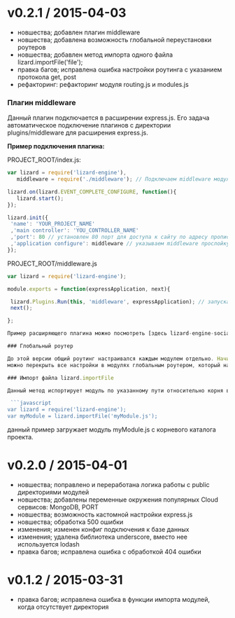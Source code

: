 # v0.2.1 / 2015-04-03

* новшества; добавлен плагин middleware
* новшества; добавлена возможность глобальной переустановки роутеров
* новшества; добавлен метод импорта одного файла lizard.importFile('file');
* правка багов; исправлена ошибка настройки роутинга с указанием протокола get, post
* рефакторинг: рефакторинг модуля routing.js и modules.js

### Плагин middleware
Данный плагин подключается в расширении express.js. Его задача автоматическое подключение плагинов с директории plugins/middleware для
 расширения express.js.

**Пример подключения плагина:**

PROJECT_ROOT/index.js:

```javascript
var lizard = require('lizard-engine'),
   middleware = require('./middleware'); // Подключаем middleware модуль

lizard.on(lizard.EVENT_COMPLETE_CONFIGURE, function(){
   lizard.start();
});

lizard.init({
 'name': 'YOUR_PROJECT_NAME'
 ,'main controller': 'YOU_CONTROLLER_NAME'
 ,'port': 80 // установлен 80 порт для доступа к сайту по адресу прописанному в host (понадобится для тестирования)
 ,'application configure': middleware // указываем middleware прослойку
});
```

PROJECT_ROOT/middleware.js

```javascript
var lizard = require('lizard-engine');

module.exports = function(expressApplication, next){

 lizard.Plugins.Run(this, 'middleware', expressApplication); // запускаем системный плагин для поиска middleware плагинов
 next();

};

Пример расширяющего плагина можно посмотреть [здесь lizard-engine-social-auth](https://github.com/PoluosmakAndrew/lizard-engine-social-auth)

### Глобальный роутер

До этой версии общий роутинг настраивался каждым модулем отдельно. Начиная с версии 0.2.1 можно пользоваться настройкой в модулях, а так же
можно перекрыть все настройки в модулях глобальным роутером, который настраивается в одном общем файле. Более подробно [читайте здесь](https://github.com/PoluosmakAndrew/lizard-engine/blob/master/docs/module_routing.md#%D0%93%D0%BB%D0%BE%D0%B1%D0%B0%D0%BB%D1%8C%D0%BD%D0%B0%D1%8F-%D0%B7%D0%B0%D0%BC%D0%B5%D0%BD%D0%B0-%D1%80%D0%BE%D1%83%D1%82%D0%B8%D0%BD%D0%B3%D0%B0-%D0%B4%D0%BE%D1%81%D1%82%D1%83%D0%BF%D0%BD%D0%BE-%D1%81-%D0%B2%D0%B5%D1%80%D1%81%D0%B8%D0%B8-021)

### Импорт файла lizard.importFile

Данный метод испортирует модуль по указанному пути относительно корня вашего проекта. Если испортируемого модуля не существует, то метод вернет null значение.

 ```javascript
var lizard = require('lizard-engine');
var myModule = lizard.importFile('myModule.js');
```

данный пример загружает модуль myModule.js с корневого каталога проекта.

# v0.2.0 / 2015-04-01

* новшества; поправлено и переработана логика работы с public директориями модулей
* новшества; добавлены переменные окружения популярных Cloud сервисов: MongoDB, PORT
* новшества; возможность кастомной настройки express.js
* новшества; обработка 500 ошибки
* изменения; изменен конфиг подключения к базе данных
* изменения; удалена библиотека underscore, вместо нее используется lodash
* правка багов; исправлена ошибка c обработкой 404 ошибки

# v0.1.2 / 2015-03-31

* правка багов; исправлена ошибка в функции импорта модулей, когда отсутствует директория